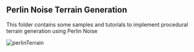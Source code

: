 ## Perlin Noise Terrain Generation

This folder contains some samples and tutorials to implement procedural terrain generation using Perlin Noise

![perlinTerrain](https://github.com/silentDoc/processing_gfx/assets/540128/eac31290-8639-4a7c-8c7e-41995f237a1c)
